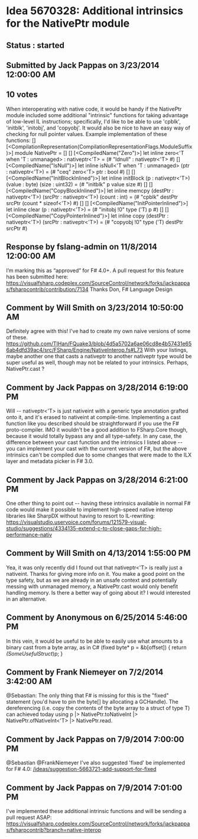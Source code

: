 # Idea 5670328: Additional intrinsics for the NativePtr module #

## Status : started

## Submitted by Jack Pappas on 3/23/2014 12:00:00 AM

## 10 votes

When interoperating with native code, it would be handy if the NativePtr module included some additional "intrinsic" functions for taking advantage of low-level IL instructions; specifically, I'd like to be able to use 'cpblk', 'initblk', 'initobj', and 'copyobj'.
It would also be nice to have an easy way of checking for null pointer values.
Example implementation of these functions:
[<RequireQualifiedAccess>]
[<CompilationRepresentation(CompilationRepresentationFlags.ModuleSuffix)>]
module NativePtr =
[<GeneralizableValue>]
[<NoDynamicInvocation>]
[<CompiledName("Zero")>]
let inline zero<'T when 'T : unmanaged> : nativeptr<'T> =
(# "ldnull" : nativeptr<'T> #)
[<NoDynamicInvocation>]
[<CompiledName("IsNull")>]
let inline isNull<'T when 'T : unmanaged> (ptr : nativeptr<'T>) =
(# "ceq" zero<'T> ptr : bool #)
[<Unverifiable>]
[<NoDynamicInvocation>]
[<CompiledName("InitBlockInlined")>]
let inline initBlock (p : nativeptr<'T>) (value : byte) (size : uint32) =
(# "initblk" p value size #)
[<Unverifiable>]
[<NoDynamicInvocation>]
[<CompiledName("CopyBlockInlined")>]
let inline memcpy (destPtr : nativeptr<'T>) (srcPtr : nativeptr<'T>) (count : int) =
(# "cpblk" destPtr srcPtr (count * sizeof<'T>) #)
[<Unverifiable>]
[<NoDynamicInvocation>]
[<CompiledName("InitPointerInlined")>]
let inline clear (p : nativeptr<'T>) =
(# "initobj !0" type ('T) p #)
[<Unverifiable>]
[<NoDynamicInvocation>]
[<CompiledName("CopyPointerInlined")>]
let inline copy (destPtr : nativeptr<'T>) (srcPtr : nativeptr<'T>) =
(# "copyobj !0" type ('T) destPtr srcPtr #)


## Response by fslang-admin on 11/8/2014 12:00:00 AM

I’m marking this as “approved” for F# 4.0+.
A pull request for this feature has been submitted here:
https://visualfsharp.codeplex.com/SourceControl/network/forks/jackpappas/fsharpcontrib/contribution/7134
Thanks
Don, F# Language Design



## Comment by Will Smith on 3/23/2014 10:50:00 AM

Definitely agree with this! I've had to create my own naive versions of some of these. https://github.com/TIHan/FQuake3/blob/4d5a5702a6ae06cd8e4b57431e656ab4dfd39ac4/src/FSharp/Engine/NativeInterop.fs#L73
With your listings, maybe another one that casts a nativeptr to another nativeptr type would be super useful as well, though may not be related to your intrinsics. Perhaps, NativePtr.cast ?

## Comment by Jack Pappas on 3/28/2014 6:19:00 PM

Will -- nativeptr<'T> is just nativeint with a generic type annotation grafted onto it, and it's erased to nativeint at compile-time. Implementing a cast function like you described should be straightforward if you use the F# proto-compiler. IMO it wouldn't be a good addition to FSharp.Core though, because it would totally bypass any and all type-safety. In any case, the difference between your cast function and the intrinsics I listed above -- you can implement your cast with the current version of F#, but the above intrinsics can't be compiled due to some changes that were made to the ILX layer and metadata picker in F# 3.0.

## Comment by Jack Pappas on 3/28/2014 6:21:00 PM

One other thing to point out -- having these intrinsics available in normal F# code would make it possible to implement high-speed native interop libraries like SharpDX without having to resort to IL-rewriting: https://visualstudio.uservoice.com/forums/121579-visual-studio/suggestions/4334135-extend-c-to-close-gaps-for-high-performance-nativ

## Comment by Will Smith on 4/13/2014 1:55:00 PM

Yea, it was only recently did I found out that nativeptr<'T> is really just a nativeint. Thanks for giving more info on it.
You make a good point on the type safety, but as we are already in an unsafe context and potentially messing with unmanaged memory, a NativePtr.cast would only benefit handling memory. Is there a better way of going about it? I would interested in an alternative.

## Comment by Anonymous on 6/25/2014 5:46:00 PM

In this vein, it would be useful to be able to easily use what amounts to a binary cast from a byte array, as in C# (fixed byte* p = &b[offset]) { return *(SomeUsefulStruct*)p; }

## Comment by Frank Niemeyer on 7/2/2014 3:42:00 AM

@Sebastian: The only thing that F# is missing for this is the "fixed" statement (you'd have to pin the byte[] by allocating a GCHandle). The dereferencing (i.e. copy the contents of the byte array to a struct of type T) can achieved today using p |> NativePtr.toNativeInt |> NativePtr.ofNativeInt<'T> |> NativePtr.read.

## Comment by Jack Pappas on 7/9/2014 7:00:00 PM

@Sebastian @FrankNiemeyer I've also suggested 'fixed' be implemented for F# 4.0: [/ideas/suggestion-5663721-add-support-for-fixed](/ideas/suggestion-5663721-add-support-for-fixed.md)

## Comment by Jack Pappas on 7/9/2014 7:01:00 PM

I've implemented these additional intrinsic functions and will be sending a pull request ASAP: https://visualfsharp.codeplex.com/SourceControl/network/forks/jackpappas/fsharpcontrib?branch=native-interop

